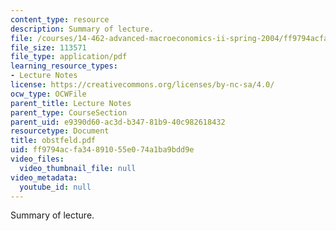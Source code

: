 ```yaml
---
content_type: resource
description: Summary of lecture.
file: /courses/14-462-advanced-macroeconomics-ii-spring-2004/ff9794acfa34891055e074a1ba9bdd9e_obstfeld.pdf
file_size: 113571
file_type: application/pdf
learning_resource_types:
- Lecture Notes
license: https://creativecommons.org/licenses/by-nc-sa/4.0/
ocw_type: OCWFile
parent_title: Lecture Notes
parent_type: CourseSection
parent_uid: e9390d60-ac3d-b347-81b9-40c982618432
resourcetype: Document
title: obstfeld.pdf
uid: ff9794ac-fa34-8910-55e0-74a1ba9bdd9e
video_files:
  video_thumbnail_file: null
video_metadata:
  youtube_id: null
---
```

Summary of lecture.